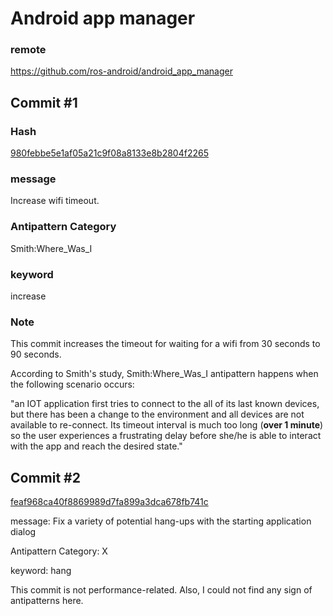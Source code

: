 # Android app manager

### remote
https://github.com/ros-android/android_app_manager

## Commit #1 

### Hash
[980febbe5e1af05a21c9f08a8133e8b2804f2265](https://github.com/ros-android/android_app_manager/commit/980febbe5e1af05a21c9f08a8133e8b2804f2265)

### message
Increase wifi timeout.

### Antipattern Category
Smith:Where_Was_I

### keyword
increase

### Note
This commit increases the timeout for waiting for a wifi from 30 seconds to 90 seconds.
 
According to Smith's study, Smith:Where_Was_I antipattern happens when the following scenario occurs:
 
"an IOT application first tries   to   connect to the all of its last known devices, but there has been a change to the environment and all devices are not available to re-connect. Its timeout interval is much too long (**over 1 minute**) so the  user  experiences  a  frustrating  delay  before  she/he  is  able  to  interact with the app and reach the desired state." 


## Commit #2 
[feaf968ca40f8869989d7fa899a3dca678fb741c](https://github.com/ros-android/android_app_manager/commit/feaf968ca40f8869989d7fa899a3dca678fb741c)

message: Fix a variety of potential hang-ups with the starting application dialog

Antipattern Category: X

keyword: hang

This commit is not performance-related. Also, I could not find any sign of antipatterns here.


